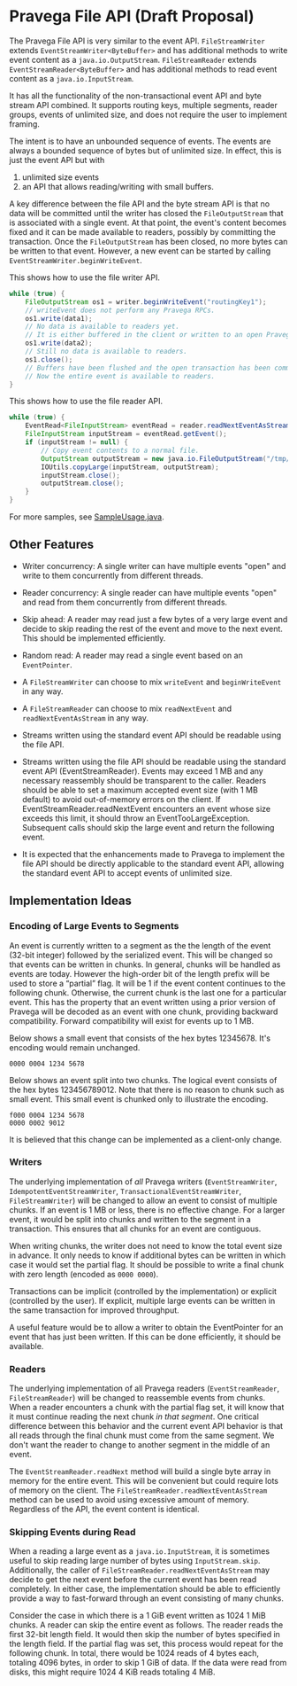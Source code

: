 
# Pravega File API (Draft Proposal)

The Pravega File API is very similar to the event API.
`FileStreamWriter` extends `EventStreamWriter<ByteBuffer>` and has additional methods to write event content as a `java.io.OutputStream`.
`FileStreamReader` extends `EventStreamReader<ByteBuffer>` and has additional methods to read event content as a `java.io.InputStream`.

It has all the functionality of the non-transactional event API and byte stream API combined.
It supports routing keys, multiple segments, reader groups, events of unlimited size, and does not require the user to implement framing.

The intent is to have an unbounded sequence of events.
The events are always a bounded sequence of bytes but of unlimited size.
In effect, this is just the event API but with
1) unlimited size events
2) an API that allows reading/writing with small buffers.

A key difference between the file API and the byte stream API is that no data will be committed until the writer has closed
the `FileOutputStream` that is associated with a single event.
At that point, the event's content becomes fixed and it can be made available to readers, possibly by committing the transaction.
Once the `FileOutputStream` has been closed, no more bytes can be written to that event.
However, a new event can be started by calling `EventStreamWriter.beginWriteEvent`.

This shows how to use the file writer API.

```java
while (true) {
    FileOutputStream os1 = writer.beginWriteEvent("routingKey1");
    // writeEvent does not perform any Pravega RPCs.
    os1.write(data1);
    // No data is available to readers yet.
    // It is either buffered in the client or written to an open Pravega transaction.
    os1.write(data2);
    // Still no data is available to readers.
    os1.close();
    // Buffers have been flushed and the open transaction has been committed.
    // Now the entire event is available to readers.
}
```

This shows how to use the file reader API.

```java
while (true) {
    EventRead<FileInputStream> eventRead = reader.readNextEventAsStream(timeout);
    FileInputStream inputStream = eventRead.getEvent();
    if (inputStream != null) {
        // Copy event contents to a normal file.
        OutputStream outputStream = new java.io.FileOutputStream("/tmp/file");
        IOUtils.copyLarge(inputStream, outputStream);
        inputStream.close();
        outputStream.close();
    }
}
```

For more samples, see [SampleUsage.java](SampleUsage.java).

## Other Features

- Writer concurrency: A single writer can have multiple events "open" and write to them concurrently from
  different threads.

- Reader concurrency: A single reader can have multiple events "open" and read from them concurrently from
  different threads.

- Skip ahead: A reader may read just a few bytes of a very large event and decide to skip reading the rest of the event
  and move to the next event. This should be implemented efficiently.

- Random read: A reader may read a single event based on an `EventPointer`.

- A `FileStreamWriter` can choose to mix `writeEvent` and `beginWriteEvent` in any way.

- A `FileStreamReader` can choose to mix `readNextEvent` and `readNextEventAsStream` in any way.

- Streams written using the standard event API should be readable using the file API.

- Streams written using the file API should be readable using the standard event API (EventStreamReader).
  Events may exceed 1 MB and any necessary reassembly should be transparent to the caller.
  Readers should be able to set a maximum accepted event size (with 1 MB default) to avoid out-of-memory errors on the client.
  If EventStreamReader.readNextEvent encounters an event whose size exceeds this limit, it should
  throw an EventTooLargeException. Subsequent calls should skip the large event and return the following event.

- It is expected that the enhancements made to Pravega to implement the file API should be directly applicable to the standard event API,
  allowing the standard event API to accept events of unlimited size.

## Implementation Ideas

### Encoding of Large Events to Segments

An event is currently written to a segment as the the length of the event (32-bit integer) followed by the serialized event.
This will be changed so that events can be written in chunks.
In general, chunks will be handled as events are today.
However the high-order bit of the length prefix will be used to store a “partial” flag.
It will be 1 if the event content continues to the following chunk.
Otherwise, the current chunk is the last one for a particular event.
This has the property that an event written using a prior version of Pravega will be decoded as an event with one chunk, providing backward compatibility.
Forward compatibility will exist for events up to 1 MB.

Below shows a small event that consists of the hex bytes 12345678. It's encoding would remain unchanged.
```
0000 0004 1234 5678
```

Below shows an event split into two chunks.
The logical event consists of the hex bytes 123456789012.
Note that there is no reason to chunk such as small event.
This small event is chunked only to illustrate the encoding.
```
f000 0004 1234 5678
0000 0002 9012
```

It is believed that this change can be implemented as a client-only change.

### Writers

The underlying implementation of *all* Pravega writers
(`EventStreamWriter`, `IdempotentEventStreamWriter`, `TransactionalEventStreamWriter`, `FileStreamWriter`)
will be changed to allow an event to consist of multiple chunks.
If an event is 1 MB or less, there is no effective change.
For a larger event, it would be split into chunks and written to the segment in a transaction.
This ensures that all chunks for an event are contiguous.

When writing chunks, the writer does not need to know the total event size in advance.
It only needs to know if additional bytes can be written in which case it would set the partial flag.
It should be possible to write a final chunk with zero length (encoded as `0000 0000`).

Transactions can be implicit (controlled by the implementation) or explicit (controlled by the user).
If explicit, multiple large events can be written in the same transaction for improved throughput.

A useful feature would be to allow a writer to obtain the EventPointer for an event that has just been written.
If this can be done efficiently, it should be available.

### Readers

The underlying implementation of all Pravega readers
(`EventStreamReader`, `FileStreamReader`)
will be changed to reassemble events from chunks. 
When a reader encounters a chunk with the partial flag set, it will know that it must continue reading the next chunk *in that segment*.
One critical difference between this behavior and the current event API behavior is that all reads through the final chunk must come from the same segment.
We don't want the reader to change to another segment in the middle of an event.

The `EventStreamReader.readNext` method will build a single byte array in memory for the entire event.
This will be convenient but could require lots of memory on the client.
The `FileStreamReader.readNextEventAsStream` method can be used to avoid using excessive amount of memory.
Regardless of the API, the event content is identical.

### Skipping Events during Read

When a reading a large event as a `java.io.InputStream`, it is sometimes useful to skip reading
large number of bytes using `InputStream.skip`.
Additionally, the caller of `FileStreamReader.readNextEventAsStream` may decide to
get the next event before the current event has been read completely.
In either case, the implementation should be able to efficiently provide a way to
fast-forward through an event consisting of many chunks.

Consider the case in which there is a 1 GiB event written as 1024 1 MiB chunks.
A reader can skip the entire event as follows.
The reader reads the first 32-bit length field.
It would then skip the number of bytes specified in the length field.
If the partial flag was set, this process would repeat for the following chunk.
In total, there would be 1024 reads of 4 bytes each, totaling 4096 bytes, in order to skip 1 GiB of data.
If the data were read from disks, this might require 1024 4 KiB reads totaling 4 MiB.
